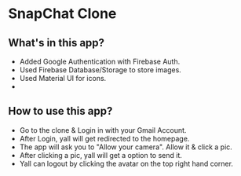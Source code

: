 # SnapChat Clone 

## What's in this app? 
- Added Google Authentication with Firebase Auth.
- Used Firebase Database/Storage to store images.
- Used Material UI for icons. 
- 

## How to use this app?
- Go to the clone & Login in with your Gmail Account.
- After Login, yall will get redirected to the homepage. 
- The app will ask you to "Allow your camera". Allow it & click a pic.
- After clicking a pic, yall will get a option to send it.
- Yall can logout by clicking the avatar on the top right hand corner. 

